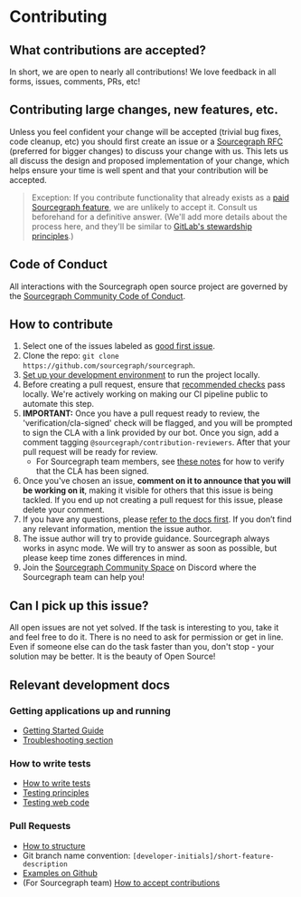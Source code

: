 # Contributing

## What contributions are accepted?

In short, we are open to nearly all contributions! We love feedback in all forms, issues, comments, PRs, etc!

## Contributing large changes, new features, etc.

Unless you feel confident your change will be accepted (trivial bug fixes, code cleanup, etc) you should first create an issue or a [Sourcegraph RFC](https://handbook.sourcegraph.com/communication/rfcs#external-contributors) (preferred for bigger changes) to discuss your change with us. This lets us all discuss the design and proposed implementation of your change, which helps ensure your time is well spent and that your contribution will be accepted.

> Exception: If you contribute functionality that already exists as a [paid Sourcegraph feature](https://sourcegraph.com/pricing/), we are unlikely to accept it. Consult us beforehand for a definitive answer. (We'll add more details about the process here, and they'll be similar to [GitLab's stewardship principles](https://about.gitlab.com/stewardship/#contributing-an-existing-ee-feature-to-ce).)

## Code of Conduct

All interactions with the Sourcegraph open source project are governed by the
[Sourcegraph Community Code of Conduct](https://handbook.sourcegraph.com/company-info-and-process/community/code_of_conduct/).

## How to contribute

1. Select one of the issues labeled as [good first issue](https://github.com/orgs/sourcegraph/projects/210).
2. Clone the repo: `git clone https://github.com/sourcegraph/sourcegraph`.
3. [Set up your development environment](https://docs-legacy.sourcegraph.com/dev/setup/quickstart) to run the project locally.
4. Before creating a pull request, ensure that [recommended checks](https://docs-legacy.sourcegraph.com/dev/contributing) pass locally. We're actively working on making our CI pipeline public to automate this step.
5. **IMPORTANT:** Once you have a pull request ready to review, the 'verification/cla-signed' check will be flagged, and you will be prompted to sign the CLA with a link provided by our bot. Once you sign, add a comment tagging `@sourcegraph/contribution-reviewers`. After that your pull request will be ready for review.
   - For Sourcegraph team members, see [these notes](https://docs-legacy.sourcegraph.com/dev/contributing/accepting_contribution#cla-bot) for how to verify that the CLA has been signed.
6. Once you've chosen an issue, **comment on it to announce that you will be working on it**, making it visible for others that this issue is being tackled. If you end up not creating a pull request for this issue, please delete your comment.
7. If you have any questions, please [refer to the docs first](https://sourcegraph.com/docs/). If you don’t find any relevant information, mention the issue author.
8. The issue author will try to provide guidance. Sourcegraph always works in async mode. We will try to answer as soon as possible, but please keep time zones differences in mind.
9. Join the [Sourcegraph Community Space](https://srcgr.ph/join-community-space) on Discord where the Sourcegraph team can help you!

## Can I pick up this issue?

All open issues are not yet solved. If the task is interesting to you, take it and feel free to do it. There is no need to ask for permission or get in line. Even if someone else can do the task faster than you, don't stop - your solution may be better. It is the beauty of Open Source!

## Relevant development docs

### Getting applications up and running

- [Getting Started Guide](https://sourcegraph.com/docs/getting-started)
- [Troubleshooting section](https://docs-legacy.sourcegraph.com/dev/setup/troubleshooting)

### How to write tests

- [How to write tests](https://docs-legacy.sourcegraph.com/dev/how-to/testing)
- [Testing principles](https://docs-legacy.sourcegraph.com/dev/background-information/testing_principles)
- [Testing web code](https://docs-legacy.sourcegraph.com/dev/background-information/testing_web_code)

### Pull Requests

- [How to structure](https://docs-legacy.sourcegraph.com/dev/background-information/pull_request_reviews#what-makes-an-effective-pull-request-pr)
- Git branch name convention: `[developer-initials]/short-feature-description`
- [Examples on Github](https://github.com/khulnasoft/khulnasoft/pulls?q=is%3Apr+label%3Ateam%2Ffrontend-platform)
- (For Sourcegraph team) [How to accept contributions](https://docs-legacy.sourcegraph.com/dev/contributing/accepting_contribution)
